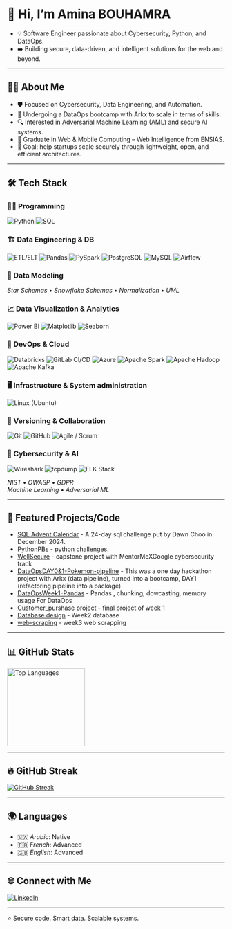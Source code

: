 # 👋 Hi, I’m Amina BOUHAMRA
- 💡 Software Engineer passionate about Cybersecurity, Python, and DataOps.
- ➡️ Building secure, data-driven, and intelligent solutions for the web and beyond.

---

## 🧑‍💻 About Me
- 🛡️ Focused on Cybersecurity, Data Engineering, and Automation.
- 💾 Undergoing a DataOps bootcamp with Arkx to scale in terms of skills. 
- 🔍 Interested in Adversarial Machine Learning (AML) and secure AI systems.
- 🧠 Graduate in Web & Mobile Computing – Web Intelligence from ENSIAS.
- 🎯 Goal: help startups scale securely through lightweight, open, and efficient architectures.

---

## 🛠️ Tech Stack

### 👨‍💻 Programming
![Python](https://img.shields.io/badge/Python-3776AB?logo=python&logoColor=white)
![SQL](https://img.shields.io/badge/SQL-336791?logo=postgresql&logoColor=white)

### 🏗️ Data Engineering & DB
![ETL/ELT](https://img.shields.io/badge/ETL%2FELT-4B8BBE)
![Pandas](https://img.shields.io/badge/Pandas-150458?logo=pandas&logoColor=white)
![PySpark](https://img.shields.io/badge/PySpark-E25A1C?logo=apachespark&logoColor=white)
![PostgreSQL](https://img.shields.io/badge/PostgreSQL-4169E1?logo=postgresql&logoColor=white)
![MySQL](https://img.shields.io/badge/MySQL-4479A1?logo=mysql&logoColor=white)
![Airflow](https://img.shields.io/badge/Apache%20Airflow-017CEE?logo=apacheairflow&logoColor=white)

### 🧩 Data Modeling
*Star Schemas* • *Snowflake Schemas* • *Normalization* • *UML*

### 📈 Data Visualization & Analytics
![Power BI](https://img.shields.io/badge/Power%20BI-F2C811?logo=powerbi&logoColor=black)
![Matplotlib](https://img.shields.io/badge/Matplotlib-11557C?logo=plotly&logoColor=white)
![Seaborn](https://img.shields.io/badge/Seaborn-4C8CBF)

### 🚀 DevOps & Cloud
![Databricks](https://img.shields.io/badge/Databricks-FF3621?logo=databricks&logoColor=white)
![GitLab CI/CD](https://img.shields.io/badge/GitLab%20CI%2FCD-FC6D26?logo=gitlab&logoColor=white)
![Azure](https://img.shields.io/badge/Azure-0089D6?logo=microsoftazure&logoColor=white)
![Apache Spark](https://img.shields.io/badge/Apache%20Spark-E25A1C?logo=apachespark&logoColor=white)
![Apache Hadoop](https://img.shields.io/badge/Apache%20Hadoop-66CCFF?logo=apache&logoColor=black)
![Apache Kafka](https://img.shields.io/badge/Apache%20Kafka-231F20?logo=apachekafka&logoColor=white)

### 🖥️ Infrastructure & System administration
![Linux (Ubuntu)](https://img.shields.io/badge/Linux%20(Ubuntu)-E95420?logo=ubuntu&logoColor=white)

### 🔗 Versioning & Collaboration
![Git](https://img.shields.io/badge/Git-F05032?logo=git&logoColor=white)
![GitHub](https://img.shields.io/badge/GitHub-181717?logo=github&logoColor=white)
![Agile / Scrum](https://img.shields.io/badge/Agile%20%2F%20Scrum-2496ED)

### 🔐 Cybersecurity & AI
![Wireshark](https://img.shields.io/badge/Wireshark-1679A7?logo=wireshark&logoColor=white)
![tcpdump](https://img.shields.io/badge/tcpdump-005571?logo=linux&logoColor=white)
![ELK Stack](https://img.shields.io/badge/ELK%20Stack-005571?logo=elasticstack&logoColor=white)

*NIST* • *OWASP* • *GDPR*  
*Machine Learning* • *Adversarial ML*


---

## 📌 Featured Projects/Code  
- [SQL Advent Calendar](https://github.com/aMAAmina/SQLAdventCalendar2024) - A 24-day sql challenge put by Dawn Choo in December 2024.
- [PythonPBs](https://github.com/aMAAmina/PythonPBs) - python challenges.
- [WellSecure](https://github.com/aMAAmina/WellSecure) - capstone project with MentorMeXGoogle cybersecurity track
- [DataOpsDAY0&1-Pokemon-pipeline](https://github.com/aMAAmina/pokemon-pipeline) - This was a one day hackathon project with Arkx (data pipeline), turned into a bootcamp, DAY1 (refactoring pipeline into a package)
- [DataOpsWeek1-Pandas](https://github.com/aMAAmina/PANDAS-DATAOPS) - Pandas , chunking, dowcasting, memory usage For DataOps
- [Customer_purshase project](https://github.com/aMAAmina/customer-purchase-analytics) - final project of week 1
- [Database design](https://github.com/aMAAmina/database-design) - Week2 database
- [web-scraping](https://github.com/aMAAmina/web-scraping) - week3 web scrapping

---

## 📊 GitHub Stats
<p>
  <img src="https://github-readme-stats.vercel.app/api/top-langs/?username=aMAAmina&layout=compact&theme=tokyonight&cache_seconds=3600" alt="Top Languages" height="180" />
</p>

---

## 🔥 GitHub Streak
[![GitHub Streak](https://streak-stats.demolab.com?user=aMAAmina&theme=tokyonight)](https://git.io/streak-stats)

---


## 🌍 Languages  
- 🇲🇦 *Arabic*: Native  
- 🇫🇷 *French*: Advanced  
- 🇬🇧 *English*: Advanced  

---

## 🌐 Connect with Me  
[![LinkedIn](https://img.shields.io/badge/LinkedIn-0A66C2?style=for-the-badge&logo=linkedin&logoColor=white)](https://www.linkedin.com/in/aminabouhamra/)  

---

⭐️ Secure code. Smart data. Scalable systems.
